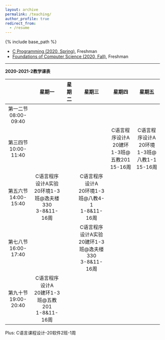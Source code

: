 ```yaml
---
layout: archive
permalink: /teaching/
author_profile: true
redirect_from:
  - /resume
---
```


{% include base_path %}

* [C Programming (2020, Spring)](http://guoshengkang.github.io/teaching/2020-spring-c-programming), Freshman
* [Foundations of Computer Science (2020, Fall)](http://guoshengkang.github.io/teaching/2020-fall-foundations-of-computer-science), Freshman

- - -

**2020-2021-2教学课表**

|        |星期一|星期二|星期三|星期四|星期五|
| :----: | :----: | :----: | :----: | :----: | :----: |
|第一二节<br>08:00-09:40|	|	 |	 |	 |	|
|第三四节<br>10:00-11:40|	|	|	|C语言程序设计A<br>20建环1-3班@五教201<br>15-16周|C语言程序设计A<br>20环境1-3班@八教1-1<br>15-16周|
|第五六节<br>14:00-15:40|C语言程序设计A实验<br>20环境1-3班@逸夫楼330<br>3-8&11-16周|	 |C语言程序设计A<br>20环境1-3班@八教4-1<br>1-8&11-16周|	 |	|
|第七八节<br>16:00-17:40|	|	 |C语言程序设计A实验<br>20建环1-3班@逸夫楼330<br>3-8&11-16周| 	|	|
|第九十节<br>19:00-20:40|C语言程序设计A<br>20建环1-3班@五教201<br>1-8&11-16周|	|	|	 |	|

Plus: C语言课程设计-20软件2班-1周